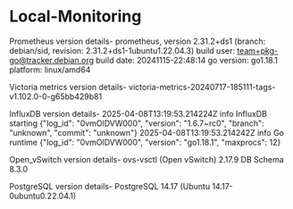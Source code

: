 # Local-Monitoring
Prometheus version details-
prometheus, version 2.31.2+ds1 (branch: debian/sid, revision: 2.31.2+ds1-1ubuntu1.22.04.3)
  build user:       team+pkg-go@tracker.debian.org
  build date:       20241115-22:48:14
  go version:       go1.18.1
  platform:         linux/amd64
  
Victoria metrics version details-
victoria-metrics-20240717-185111-tags-v1.102.0-0-g65bb429b81

InfluxDB version details-
2025-04-08T13:19:53.214224Z	info	InfluxDB starting	{"log_id": "0vmOlDVW000", "version": "1.6.7~rc0", "branch": "unknown", "commit": "unknown"}
2025-04-08T13:19:53.214242Z	info	Go runtime	{"log_id": "0vmOlDVW000", "version": "go1.18.1", "maxprocs": 12}

Open_vSwitch version details-
ovs-vsctl (Open vSwitch) 2.17.9
DB Schema 8.3.0

PostgreSQL version details-
PostgreSQL 14.17 (Ubuntu 14.17-0ubuntu0.22.04.1)
